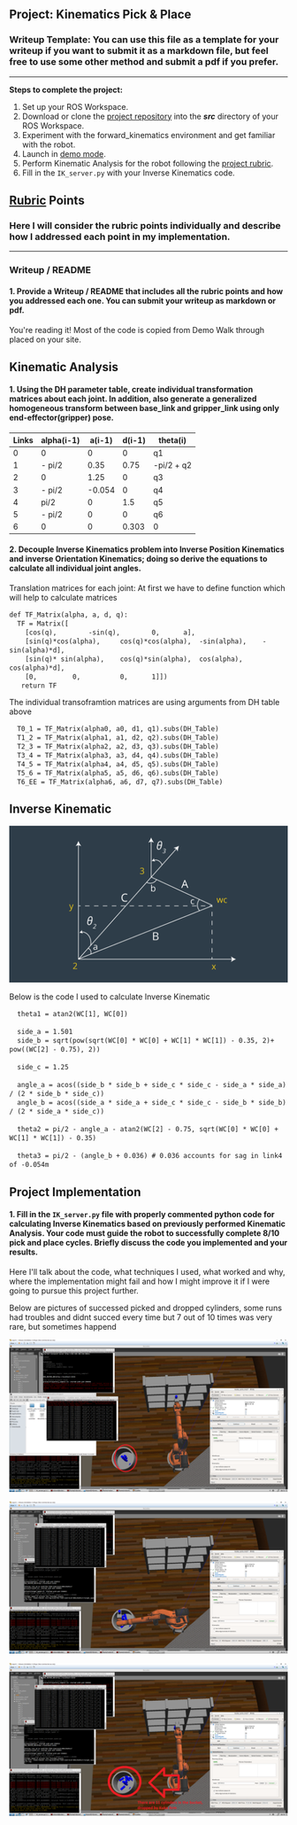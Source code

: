## Project: Kinematics Pick & Place
### Writeup Template: You can use this file as a template for your writeup if you want to submit it as a markdown file, but feel free to use some other method and submit a pdf if you prefer.

---


**Steps to complete the project:**  


1. Set up your ROS Workspace.
2. Download or clone the [project repository](https://github.com/udacity/RoboND-Kinematics-Project) into the ***src*** directory of your ROS Workspace.  
3. Experiment with the forward_kinematics environment and get familiar with the robot.
4. Launch in [demo mode](https://classroom.udacity.com/nanodegrees/nd209/parts/7b2fd2d7-e181-401e-977a-6158c77bf816/modules/8855de3f-2897-46c3-a805-628b5ecf045b/lessons/91d017b1-4493-4522-ad52-04a74a01094c/concepts/ae64bb91-e8c4-44c9-adbe-798e8f688193).
5. Perform Kinematic Analysis for the robot following the [project rubric](https://review.udacity.com/#!/rubrics/972/view).
6. Fill in the `IK_server.py` with your Inverse Kinematics code. 


[//]: # (Image References)

[image1]: ./imgs/project2_kuka_arm_1.png
[image2]: ./imgs/project2_kuka_arm_2.png
[image3]: ./imgs/project2_kuka_arm_3.png
[image4]: ./imgs/fk.png
[image5]: ./imgs/l21-l-inverse-kinematics-new-design-fixed.png

## [Rubric](https://review.udacity.com/#!/rubrics/972/view) Points
### Here I will consider the rubric points individually and describe how I addressed each point in my implementation.  

---
### Writeup / README

#### 1. Provide a Writeup / README that includes all the rubric points and how you addressed each one.  You can submit your writeup as markdown or pdf.  

You're reading it! Most of the code is copied from Demo Walk through placed on your site.

## Kinematic Analysis


#### 1. Using the DH parameter table, create individual transformation matrices about each joint. In addition, also generate a generalized homogeneous transform between base_link and gripper_link using only end-effector(gripper) pose.

Links | alpha(i-1) | a(i-1) | d(i-1) | theta(i)
--- | --- | --- | --- | ---
0  | 0      | 0     | 0     | q1
1  | - pi/2 | 0.35  | 0.75  | -pi/2 + q2
2  | 0      | 1.25  | 0     | q3
3  | - pi/2 | -0.054| 0     | q4
4  |   pi/2 | 0     | 1.5   | q5
5  | - pi/2 | 0     | 0     | q6
6  | 0      | 0     | 0.303 |  0


#### 2. Decouple Inverse Kinematics problem into Inverse Position Kinematics and inverse Orientation Kinematics; doing so derive the equations to calculate all individual joint angles.

Translation matrices for each joint:
At first we have to define function which will help to calculate matrices

```
def TF_Matrix(alpha, a, d, q):
  TF = Matrix([
    [cos(q), 		-sin(q), 		0, 		a],
    [sin(q)*cos(alpha), 	cos(q)*cos(alpha), 	-sin(alpha), 	-sin(alpha)*d],
    [sin(q)* sin(alpha), 	cos(q)*sin(alpha), 	cos(alpha), 	cos(alpha)*d],
    [0,			0,			0,		1]])
   return TF
```

The individual transoframtion matrices are using arguments from DH table above

```
  T0_1 = TF_Matrix(alpha0, a0, d1, q1).subs(DH_Table)
  T1_2 = TF_Matrix(alpha1, a1, d2, q2).subs(DH_Table)
  T2_3 = TF_Matrix(alpha2, a2, d3, q3).subs(DH_Table)
  T3_4 = TF_Matrix(alpha3, a3, d4, q4).subs(DH_Table)
  T4_5 = TF_Matrix(alpha4, a4, d5, q5).subs(DH_Table)
  T5_6 = TF_Matrix(alpha5, a5, d6, q6).subs(DH_Table)
  T6_EE = TF_Matrix(alpha6, a6, d7, q7).subs(DH_Table)
```


## Inverse Kinematic

![alt text][image5]

Below is the code I used to calculate Inverse Kinematic

```
  theta1 = atan2(WC[1], WC[0])

  side_a = 1.501
  side_b = sqrt(pow(sqrt(WC[0] * WC[0] + WC[1] * WC[1]) - 0.35, 2)+ pow((WC[2] - 0.75), 2))

  side_c = 1.25

  angle_a = acos((side_b * side_b + side_c * side_c - side_a * side_a) / (2 * side_b * side_c))
  angle_b = acos((side_a * side_a + side_c * side_c - side_b * side_b) / (2 * side_a * side_c))

  theta2 = pi/2 - angle_a - atan2(WC[2] - 0.75, sqrt(WC[0] * WC[0] + WC[1] * WC[1]) - 0.35) 

  theta3 = pi/2 - (angle_b + 0.036) # 0.036 accounts for sag in link4 of -0.054m
```


## Project Implementation

#### 1. Fill in the `IK_server.py` file with properly commented python code for calculating Inverse Kinematics based on previously performed Kinematic Analysis. Your code must guide the robot to successfully complete 8/10 pick and place cycles. Briefly discuss the code you implemented and your results. 


Here I'll talk about the code, what techniques I used, what worked and why, where the implementation might fail and how I might improve it if I were going to pursue this project further.  


Below are pictures of successed picked and dropped cylinders, some runs had troubles and didnt succed every time but 7 out of 10 times was very rare, but sometimes happend

![alt text][image1]

![alt text][image2]

![alt text][image3]


